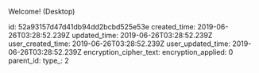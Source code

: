 Welcome! (Desktop)

id: 52a93157d47d41db94dd2bcbd525e53e
created_time: 2019-06-26T03:28:52.239Z
updated_time: 2019-06-26T03:28:52.239Z
user_created_time: 2019-06-26T03:28:52.239Z
user_updated_time: 2019-06-26T03:28:52.239Z
encryption_cipher_text: 
encryption_applied: 0
parent_id: 
type_: 2